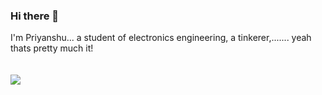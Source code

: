 ### Hi there 👋
I'm Priyanshu...
a student of electronics engineering, a tinkerer,....... yeah thats pretty much it!
<br>
<br>
<br>
![](https://github-readme-stats.vercel.app/api/top-langs/?username=Priyanshu-1012&theme=dark&hide_langs_below=1&layout=compact&langs_count=10)


